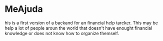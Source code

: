 # MeAjuda
his is a first version of a backand for an financial help tarcker. This may be help a lot of people aroun the world that doesn't have enought financial knowledge or does not know how to organize themself.
